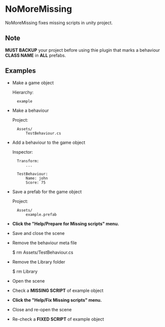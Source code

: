 # NoMoreMissing
 
NoMoreMissing fixes missing scripts in unity project.

## Note

**MUST BACKUP** your project before using thie plugin that marks a behaviour **CLASS NAME** in **ALL** prefabs. 

## Examples

* Make a game object

    Hierarchy:

        example

* Make a behaviour

    Project:
        
        Assets/
            TestBehaviour.cs

* Add a behaviour to the game object 

    Inspector:

        Transform:
            ...

        TestBehaviour:
            Name: john
            Score: 75 

* Save a prefab for the game object

    Project:
        
        Assets/
            example.prefab

* **Click the "Help/Prepare for Missing scripts" menu.**

* Save and close the scene 

* Remove the behaviour meta file

    $ rm Assets/TestBehaviour.cs

* Remove the Library folder

    $ rm Library

* Open the scene

* Check a **MISSING SCRIPT** of example object

* **Click the "Help/Fix Missing scripts" menu.**

* Close and re-open the scene

* Re-check a **FIXED SCRIPT** of example object

